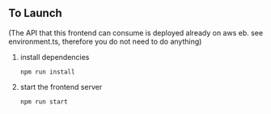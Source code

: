 ## To Launch

(The API that this frontend can consume is deployed already on aws eb. see environment.ts, therefore you do not need to do anything)

1. install dependencies

   ```npm run install```
2. start the frontend server

   ```npm run start```
